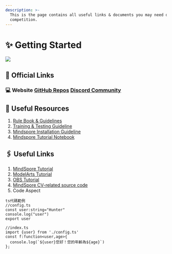 ```yaml
---
description: >-
  This is the page contains all useful links & documents you may need during the
  competition.
---
```

# 
# ✨ Getting Started

![](.gitbook/assets/logos%20%282%29%20%281%29.png)

## 🔗 Official Links

### 💻  Website   [GitHub Repos](https://github.com/MindSporeChallenge21)  [Discord Community](https://discord.com/invite/SDpVGMxpWe)

## 📃 Useful Resources

1. [Rule Book & Guidelines](https://mindsporechallenge21.github.io/MSC21_Documentation/rules/rules/index.html)
2. [Training & Testing Guideline](training-and-testing/traintest.md)
3. [Mindspore Installation Guideline](mindspore-tutorial/mindspore-installation-guide.md)
4. [Mindspore Tutorial Notebook](https://github.com/MindSporeChallenge21/resources/tree/main/notebook)

## 🖇 Useful Links

1. [MindSpore Tutorial](https://www.mindspore.cn/tutorials/en/r1.3/index.html)
2. [ModelArts Tutorial](https://support.huaweicloud.com/intl/en-us/modelarts/index.html)
3. [OBS Tutorial](https://support.huaweicloud.com/intl/en-us/obs/index.html)
4. [MindSpore CV-related source code](https://gitee.com/mindspore/mindspore/tree/master/model_zoo/official/cv)
5. Code Aspect
```
ts代碼範例
//config.ts
const user:string="Hunter"
console.log("user")
export user

//index.ts
import {user} from './config.ts'
const f:function<user,age>{
  console.log(`${user}您好！您的年齡為${age}`)
};
```